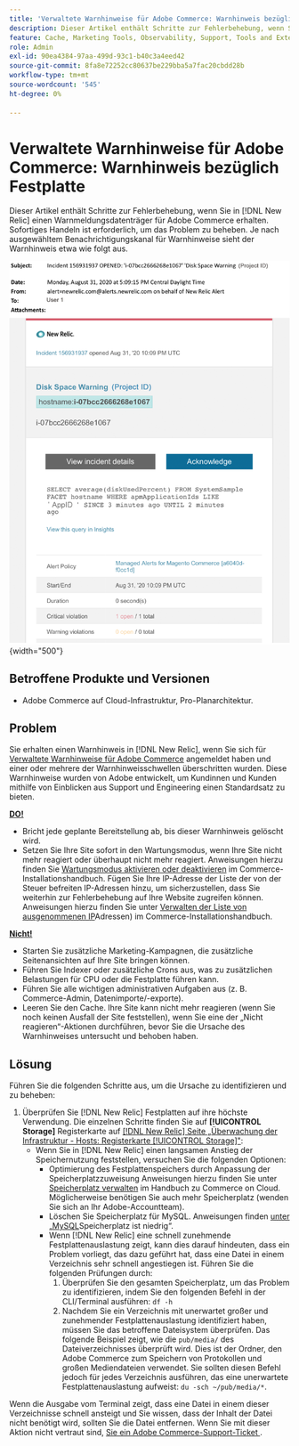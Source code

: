 ```yaml
---
title: 'Verwaltete Warnhinweise für Adobe Commerce: Warnhinweis bezüglich Festplatte'
description: Dieser Artikel enthält Schritte zur Fehlerbehebung, wenn Sie einen Warnmeldungsdatenträger für Adobe Commerce in [!DNL New Relic] erhalten. Sofortiges Handeln ist erforderlich, um das Problem zu beheben.
feature: Cache, Marketing Tools, Observability, Support, Tools and External Services
role: Admin
exl-id: 90ea4384-97aa-499d-93c1-b40c3a4eed42
source-git-commit: 8fa8e72252cc80637be229bba5a7fac20cbdd28b
workflow-type: tm+mt
source-wordcount: '545'
ht-degree: 0%

---
```


# Verwaltete Warnhinweise für Adobe Commerce: Warnhinweis bezüglich Festplatte

Dieser Artikel enthält Schritte zur Fehlerbehebung, wenn Sie in [!DNL New Relic] einen Warnmeldungsdatenträger für Adobe Commerce erhalten. Sofortiges Handeln ist erforderlich, um das Problem zu beheben. Je nach ausgewähltem Benachrichtigungskanal für Warnhinweise sieht der Warnhinweis etwa wie folgt aus.

![Warnhinweis bezüglich Festplatte](../../assets/managed-alerts/disk-warning-magento-managed.png){width="500"}

## Betroffene Produkte und Versionen

* Adobe Commerce auf Cloud-Infrastruktur, Pro-Planarchitektur.

## Problem

Sie erhalten einen Warnhinweis in [!DNL New Relic], wenn Sie sich für [Verwaltete Warnhinweise für Adobe Commerce](managed-alerts-for-magento-commerce.md) angemeldet haben und einer oder mehrere der Warnhinweisschwellen überschritten wurden. Diese Warnhinweise wurden von Adobe entwickelt, um Kundinnen und Kunden mithilfe von Einblicken aus Support und Engineering einen Standardsatz zu bieten.

<u> **DO!** </u>

* Bricht jede geplante Bereitstellung ab, bis dieser Warnhinweis gelöscht wird.
* Setzen Sie Ihre Site sofort in den Wartungsmodus, wenn Ihre Site nicht mehr reagiert oder überhaupt nicht mehr reagiert. Anweisungen hierzu finden Sie [Wartungsmodus aktivieren oder deaktivieren](https://experienceleague.adobe.com/de/docs/commerce-operations/installation-guide/tutorials/maintenance-mode) im Commerce-Installationshandbuch. Fügen Sie Ihre IP-Adresse der Liste der von der Steuer befreiten IP-Adressen hinzu, um sicherzustellen, dass Sie weiterhin zur Fehlerbehebung auf Ihre Website zugreifen können. Anweisungen hierzu finden Sie unter [Verwalten der Liste von ausgenommenen IP](https://experienceleague.adobe.com/de/docs/commerce-operations/installation-guide/tutorials/maintenance-mode#maintain-the-list-of-exempt-ip-addresses)Adressen) im Commerce-Installationshandbuch.

<u> **Nicht!** </u>

* Starten Sie zusätzliche Marketing-Kampagnen, die zusätzliche Seitenansichten auf Ihre Site bringen können.
* Führen Sie Indexer oder zusätzliche Crons aus, was zu zusätzlichen Belastungen für CPU oder die Festplatte führen kann.
* Führen Sie alle wichtigen administrativen Aufgaben aus (z. B. Commerce-Admin, Datenimporte/-exporte).
* Leeren Sie den Cache. Ihre Site kann nicht mehr reagieren (wenn Sie noch keinen Ausfall der Site feststellen), wenn Sie eine der „Nicht reagieren“-Aktionen durchführen, bevor Sie die Ursache des Warnhinweises untersucht und behoben haben.

## Lösung

Führen Sie die folgenden Schritte aus, um die Ursache zu identifizieren und zu beheben:

1. Überprüfen Sie [!DNL New Relic] Festplatten auf ihre höchste Verwendung. Die einzelnen Schritte finden Sie auf **[!UICONTROL Storage]** Registerkarte auf [[!DNL New Relic]  Seite „Überwachung der Infrastruktur - Hosts: Registerkarte [!UICONTROL Storage]&quot;](https://docs.newrelic.com/docs/infrastructure/infrastructure-data/infrastructure-ui-pages/infra-hosts-ui-page/#storage):
   * Wenn Sie in [!DNL New Relic] einen langsamen Anstieg der Speichernutzung feststellen, versuchen Sie die folgenden Optionen:
      * Optimierung des Festplattenspeichers durch Anpassung der Speicherplatzzuweisung Anweisungen hierzu finden Sie unter [Speicherplatz verwalten](https://experienceleague.adobe.com/de/docs/commerce-on-cloud/user-guide/develop/storage/manage-disk-space) im Handbuch zu Commerce on Cloud. Möglicherweise benötigen Sie auch mehr Speicherplatz (wenden Sie sich an Ihr Adobe-Accountteam).
      * Löschen Sie Speicherplatz für MySQL. Anweisungen finden [ unter „MySQL](https://experienceleague.adobe.com/de/docs/commerce-knowledge-base/kb/troubleshooting/database/mysql-disk-space-is-low-on-magento-commerce-cloud)Speicherplatz ist niedrig“.
      * Wenn [!DNL New Relic] eine schnell zunehmende Festplattenauslastung zeigt, kann dies darauf hindeuten, dass ein Problem vorliegt, das dazu geführt hat, dass eine Datei in einem Verzeichnis sehr schnell angestiegen ist. Führen Sie die folgenden Prüfungen durch:
         1. Überprüfen Sie den gesamten Speicherplatz, um das Problem zu identifizieren, indem Sie den folgenden Befehl in der CLI/Terminal ausführen: `df -h`
         1. Nachdem Sie ein Verzeichnis mit unerwartet großer und zunehmender Festplattenauslastung identifiziert haben, müssen Sie das betroffene Dateisystem überprüfen. Das folgende Beispiel zeigt, wie die `pub/media/` des Dateiverzeichnisses überprüft wird. Dies ist der Ordner, den Adobe Commerce zum Speichern von Protokollen und großen Mediendateien verwendet. Sie sollten diesen Befehl jedoch für jedes Verzeichnis ausführen, das eine unerwartete Festplattenauslastung aufweist: `du -sch ~/pub/media/*`.

Wenn die Ausgabe vom Terminal zeigt, dass eine Datei in einem dieser Verzeichnisse schnell ansteigt und Sie wissen, dass der Inhalt der Datei nicht benötigt wird, sollten Sie die Datei entfernen. Wenn Sie mit dieser Aktion nicht vertraut sind, [ Sie ein Adobe Commerce-Support-Ticket ](https://experienceleague.adobe.com/de/docs/commerce-knowledge-base/kb/help-center-guide/magento-help-center-user-guide#support-case).
